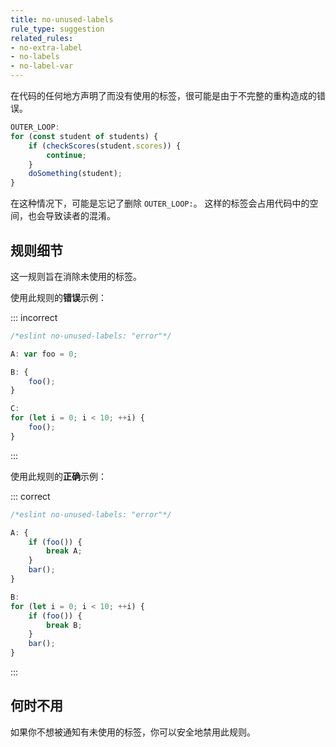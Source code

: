 ```yaml
---
title: no-unused-labels
rule_type: suggestion
related_rules:
- no-extra-label
- no-labels
- no-label-var
---
```


在代码的任何地方声明了而没有使用的标签，很可能是由于不完整的重构造成的错误。

```js
OUTER_LOOP:
for (const student of students) {
    if (checkScores(student.scores)) {
        continue;
    }
    doSomething(student);
}
```

在这种情况下，可能是忘记了删除 `OUTER_LOOP:`。
这样的标签会占用代码中的空间，也会导致读者的混淆。

## 规则细节

这一规则旨在消除未使用的标签。

使用此规则的**错误**示例：

::: incorrect

```js
/*eslint no-unused-labels: "error"*/

A: var foo = 0;

B: {
    foo();
}

C:
for (let i = 0; i < 10; ++i) {
    foo();
}
```

:::

使用此规则的**正确**示例：

::: correct

```js
/*eslint no-unused-labels: "error"*/

A: {
    if (foo()) {
        break A;
    }
    bar();
}

B:
for (let i = 0; i < 10; ++i) {
    if (foo()) {
        break B;
    }
    bar();
}
```

:::

## 何时不用

如果你不想被通知有未使用的标签，你可以安全地禁用此规则。

